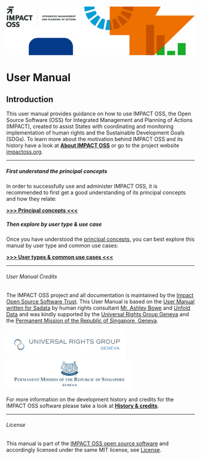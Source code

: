 ![](/assets/header.png)

# User Manual

## Introduction

This user manual provides guidance on how to use IMPACT OSS, the Open Source Software (OSS) for Integrated Management and Planning of Actions (IMPACT), created to assist States with coordinating and monitoring implementation of human rights and the Sustainable Development Goals (SDGs). To learn more about the motivation behind IMPACT OSS and its history have a look at [**About IMPACT OSS**](/about.md) or go to the project website [impactoss.org](https://impactoss.org).

---

##### First understand the principal concepts

In order to successfully use and administer IMPACT OSS, it is recommended to first get a good understanding of its principal concepts and how they relate:

**[>>> Principal concepts <<<](/concepts.md)**

##### Then explore by user type & use case

Once you have understood the [principal concepts](/concepts.md), you can best explore this manual by user type and common use cases:

**[>>> User types & common use cases <<<](/usecases.md)**

---

###### User Manual Credits

The IMPACT OSS project and all documentation is maintained by the [Impact Open Source Software Trust](http://impactoss.org/). This User Manual is based on the [User Manual written for Sadata](https://nmrf.gitbooks.io/sadata/content/) by human rights consultant [Mr. Ashley Bowe](https://www.linkedin.com/in/ashley-bowe-a4716019/) and [Unfold Data](http://unfolddata.com/) and was kindly supported by the [Universal Rights Group Geneva](http://www.universal-rights.org/) and the [Permanent Mission of the Republic of Singapore, Geneva](https://www.mfa.gov.sg/content/mfa/overseasmission/geneva.html).

![](/assets/universal-rights-group.png)![](/assets/singapore-mission-geneva.png)

For more information on the development history and credits for the IMPACT OSS software please take a look at [**History & credits**](/appendix/history.md).

---

###### License

This manual is part of the [IMPACT OSS open source software](https://github.com/impactoss/impactoss-server/) and accordingly licensed under the same MIT license, see [License](LICENSE.md).
